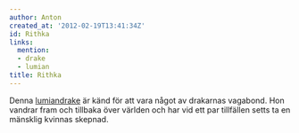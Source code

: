 ```yaml
---
author: Anton
created_at: '2012-02-19T13:41:34Z'
id: Rithka
links:
  mention:
  - drake
  - lumian
title: Rithka
---
```


Denna [lumian][][drake] är känd för att vara något av drakarnas vagabond. Hon vandrar fram och
tillbaka över världen och har vid ett par tillfällen setts ta en mänsklig kvinnas skepnad.

  [lumian]: lumian
  [drake]: drake
